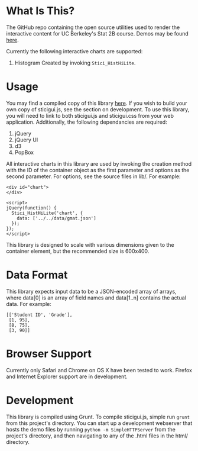 What Is This?
=============
The GitHub repo containing the open source utilities used to render the
interactive content for UC Berkeley's Stat 2B course. Demos may be found
[here](http://jeady.github.com/stat-2b).

Currently the following interactive charts are supported:

1. Histogram
   Created by invoking `Stici_HistHiLite`.

Usage
=====
You may find a compiled copy of this library
[here](https://raw.github.com/jeady/stat-2b/gh-pages/sticigui.js). If you wish
to build your own copy of sticigui.js, see the section on development. To use
this library, you will need to link to both sticigui.js and sticigui.css from
your web application. Additionally, the following dependancies are required:

1. jQuery
2. jQuery UI
3. d3
4. PopBox

All interactive charts in this library are used by invoking the creation method
with the ID of the container object as the first parameter and options as the
second parameter. For options, see the source files in lib/.
For example:

    <div id="chart">
    </div>

    <script>
    jQuery(function() {
      Stici_HistHiLite('chart', {
        data: ['../../data/gmat.json']
      });
    });
    </script>

This library is designed to scale with various dimensions given to the
container element, but the recommended size is 600x400.

Data Format
===========
This library expects input data to be a JSON-encoded array of arrays, where
data[0] is an array of field names and data[1..n] contains the actual data.
For example:

    [['Student ID', 'Grade'],
     [1, 95],
     [8, 75],
     [3, 90]]

Browser Support
===============
Currently only Safari and Chrome on OS X have been tested to work. Firefox and
Internet Explorer support are in development.

Development
===========
This library is compiled using Grunt. To compile sticigui.js, simple run
`grunt` from this project's directory. You can start up a development webserver
that hosts the demo files by running `python -m SimpleHTTPServer` from the
project's directory, and then navigating to any of the .html files in the html/
directory.
